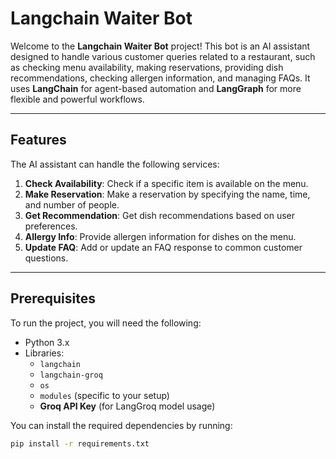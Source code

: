 # Langchain Waiter Bot

Welcome to the **Langchain Waiter Bot** project! This bot is an AI assistant designed to handle various customer queries related to a restaurant, such as checking menu availability, making reservations, providing dish recommendations, checking allergen information, and managing FAQs. It uses **LangChain** for agent-based automation and **LangGraph** for more flexible and powerful workflows.

---

## Features

The AI assistant can handle the following services:

1. **Check Availability**: Check if a specific item is available on the menu.
2. **Make Reservation**: Make a reservation by specifying the name, time, and number of people.
3. **Get Recommendation**: Get dish recommendations based on user preferences.
4. **Allergy Info**: Provide allergen information for dishes on the menu.
5. **Update FAQ**: Add or update an FAQ response to common customer questions.

---

## Prerequisites

To run the project, you will need the following:

- Python 3.x
- Libraries:
  - `langchain`
  - `langchain-groq`
  - `os`
  - `modules` (specific to your setup)
  - **Groq API Key** (for LangGroq model usage)

You can install the required dependencies by running:

```bash
pip install -r requirements.txt
